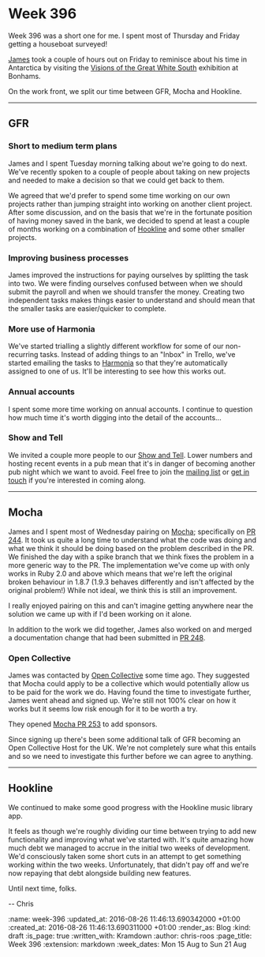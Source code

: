Week 396
========

Week 396 was a short one for me. I spent most of Thursday and Friday getting a houseboat surveyed!

[James][james-mead] took a couple of hours out on Friday to reminisce about his time in Antarctica by visiting the [Visions of the Great White South][visions-of-the-great-white-south] exhibition at Bonhams.

On the work front, we split our time between GFR, Mocha and Hookline.

---

## GFR

### Short to medium term plans

James and I spent Tuesday morning talking about we're going to do next. We've recently spoken to a couple of people about taking on new projects and needed to make a decision so that we could get back to them.

We agreed that we'd prefer to spend some time working on our own projects rather than jumping straight into working on another client project. After some discussion, and on the basis that we're in the fortunate position of having money saved in the bank, we decided to spend at least a couple of months working on a combination of [Hookline][hookline] and some other smaller projects.

### Improving business processes

James improved the instructions for paying ourselves by splitting the task into two. We were finding ourselves confused between when we should submit the payroll and when we should transfer the money. Creating two independent tasks makes things easier to understand and should mean that the smaller tasks are easier/quicker to complete.

### More use of Harmonia

We've started trialling a slightly different workflow for some of our non-recurring tasks. Instead of adding things to an "Inbox" in Trello, we've started emailing the tasks to [Harmonia][harmonia] so that they're automatically assigned to one of us. It'll be interesting to see how this works out.

### Annual accounts

I spent some more time working on annual accounts. I continue to question how much time it's worth digging into the detail of the accounts...

### Show and Tell

We invited a couple more people to our [Show and Tell][show-and-tell-events]. Lower numbers and hosting recent events in a pub mean that it's in danger of becoming another pub night which we want to avoid. Feel free to join the [mailing list][show-and-tell-mailing-list] or [get in touch][contact] if you're interested in coming along.

---

## Mocha

James and I spent most of Wednesday pairing on [Mocha][mocha]; specifically on [PR 244][mocha-pr-244]. It took us quite a long time to understand what the code was doing and what we think it should be doing based on the problem described in the PR. We finished the day with a spike branch that we think fixes the problem in a more generic way to the PR. The implementation we've come up with only works in Ruby 2.0 and above which means that we're left the original broken behaviour in 1.8.7 (1.9.3 behaves differently and isn't affected by the original problem!) While not ideal, we think this is still an improvement.

I really enjoyed pairing on this and can't imagine getting anywhere near the solution we came up with if I'd been working on it alone.

In addition to the work we did together, James also worked on and merged a documentation change that had been submitted in [PR 248][mocha-pr-248].

### Open Collective

James was contacted by [Open Collective][open-collective] some time ago. They suggested that Mocha could apply to be a collective which would potentially allow us to be paid for the work we do. Having found the time to investigate further, James went ahead and signed up. We're still not 100% clear on how it works but it seems low risk enough for it to be worth a try.

They opened [Mocha PR 253][mocha-pr-253] to add sponsors.

Since signing up there's been some additional talk of GFR becoming an Open Collective Host for the UK. We're not completely sure what this entails and so we need to investigate this further before we can agree to anything.

---

## Hookline

We continued to make some good progress with the Hookline music library app.

It feels as though we're roughly dividing our time between trying to add new functionality and improving what we've started with. It's quite amazing how much debt we managed to accrue in the initial two weeks of development. We'd consciously taken some short cuts in an attempt to get something working within the two weeks. Unfortunately, that didn't pay off and we're now repaying that debt alongside building new features.

Until next time, folks.

-- Chris

[contact]: /contact
[james-mead]: /james-mead
[harmonia]: https://harmonia.io
[hookline]: http://hookline.tv/
[mocha]: https://github.com/freerange/mocha
[mocha-pr-244]: https://github.com/freerange/mocha/pull/244
[mocha-pr-248]: https://github.com/freerange/mocha/pull/248
[mocha-pr-253]: https://github.com/freerange/mocha/pull/253
[open-collective]: https://opencollective.com/
[show-and-tell-events]: /show-and-tell-events
[show-and-tell-mailing-list]: https://groups.google.com/a/gofreerange.com/forum/#!forum/show-and-tell
[visions-of-the-great-white-south]: https://www.bonhams.com/press_release/22167/

:name: week-396
:updated_at: 2016-08-26 11:46:13.690342000 +01:00
:created_at: 2016-08-26 11:46:13.690311000 +01:00
:render_as: Blog
:kind: draft
:is_page: true
:written_with: Kramdown
:author: chris-roos
:page_title: Week 396
:extension: markdown
:week_dates: Mon 15 Aug to Sun 21 Aug
